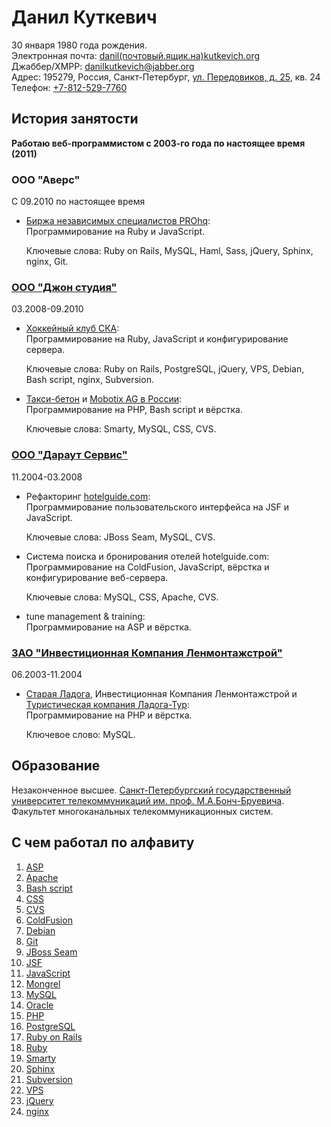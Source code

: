 <!-- -*- coding: utf-8-unix; -*-
     Danil Kutkevich's CV
     Copyright (C) 2007, 2008, 2009,
     2010, 2011 Danil Kutkevich <danil@kutkevich.org> -->

Данил Куткевич
==============

30 января 1980 года рождения.  
Электронная почта: [danil(почтовый.ящик.на)kutkevich.org][email]  
Джаббер/XMPP: [danilkutkevich@jabber.org][]  
Адрес: 195279, Россия, Санкт-Петербург, [ул. Передовиков, д. 25][], кв. 24  
Телефон: [+7-812-529-7760][]

История занятости
-----------------

**Работаю веб-программистом с 2003-го года по настоящее время (2011)**

### ООО "Аверс"

С 09.2010 по настоящее время

*   [Биржа независимых специалистов PROhq][]:  
    Программирование на Ruby и JavaScript.

    Ключевые слова: Ruby on Rails, MySQL, Haml, Sass, jQuery, Sphinx,
    nginx, Git.

### [ООО "Джон студия"][]

03.2008-09.2010

*   [Хоккейный клуб СКА][]:  
    Программирование на Ruby, JavaScript и конфигурирование сервера.

    Ключевые слова: Ruby on Rails, PostgreSQL, jQuery, VPS, Debian,
    Bash script, nginx, Subversion.

*   [Такси-бетон][] и [Mobotix AG в России][]:  
    Программирование на PHP, Bash script и вёрстка.

    Ключевые слова: Smarty, MySQL, CSS, CVS.

### [ООО "Дараут Сервис"][]

11.2004-03.2008

*   Рефакторинг [hotelguide.com][]:  
    Программирование пользовательского интерфейса на JSF и JavaScript.

    Ключевые слова: JBoss Seam, MySQL, CVS.

*   Система поиска и бронирования отелей hotelguide.com:  
    Программирование на ColdFusion, JavaScript, вёрстка и
    конфигурирование веб-сервера.

    Ключевые слова: MySQL, CSS, Apache, CVS.

*   tune management & training:  
    Программирование на ASP и вёрстка.

### [ЗАО "Инвестиционная Компания Ленмонтажстрой"][]

06.2003-11.2004

*   [Старая Ладога][], Инвестиционная Компания Ленмонтажстрой
    и [Туристическая компания Ладога-Тур][]:  
    Программирование на PHP и вёрстка.

    Ключевое слово: MySQL.

<!--
### Вооружённые силы Российской Федерации 06.2001-05.2003 Рядовой войск связи

### ООО "Агат" 09.1999-05.2001 Менеджер
-->

Образование
-----------

Незаконченное высшее.
[Санкт-Петербургский государственный университет телекоммуникаций им. проф. М.А.Бонч-Бруевича][sut].
Факультет многоканальных телекоммуникационных систем.
<!-- Заочная форма обучения. -->

С чем работал по алфавиту
-------------------------

 1. [ASP][]
 2. [Apache][]
 3. [Bash script][]
 4. [CSS][]
 5. [CVS][]
 6. [ColdFusion][]
 7. [Debian][]
 8. [Git][]
 9. [JBoss Seam][]
10. [JSF][]
11. [JavaScript][]
12. [Mongrel][]
13. [MySQL][]
14. [Oracle][]
15. [PHP][]
16. [PostgreSQL][]
17. [Ruby on Rails][]
18. [Ruby][]
19. [Smarty][]
20. [Sphinx][]
21. [Subversion][]
22. [VPS][]
23. [jQuery][]
24. [nginx][]

[ASP]: http://ru.wikipedia.org/wiki/Active_Server_Pages "Active Server Pages"
[Apache]: http://ru.wikipedia.org/wiki/Apache "Веб-сервер"
[Bash script]: http://en.wikipedia.org/wiki/Bash_script
[CSS]: http://ru.wikipedia.org/wiki/Каскадные_таблицы_стилей "Каскадные таблицы стилей"
[CVS]: http://ru.wikipedia.org/wiki/CVS "Concurrent versions system (система управления версиями)"
[ColdFusion]: http://ru.wikipedia.org/wiki/ColdFusion
[Debian]: http://ru.wikipedia.org/wiki/Debian "Debian GNU/Linux"
[Git]: http://ru.wikipedia.org/wiki/Git "Распределённая система управления версиями"
[JBoss Seam]: http://ru.wikipedia.org/wiki/JBoss_Seam "Каркас для создания веб-приложений"
[JSF]: http://ru.wikipedia.org/wiki/JavaServer_Faces "JavaServer Faces"
[JavaScript]: http://ru.wikipedia.org/wiki/JavaScript
[Mongrel]: http://en.wikipedia.org/wiki/Mongrel_(web_server) "Web server"
[MySQL]: http://ru.wikipedia.org/wiki/MySQL
[Oracle]: http://ru.wikipedia.org/wiki/Oracle_(СУБД)
[PHP]: http://ru.wikipedia.org/wiki/PHP
[PostgreSQL]: http://ru.wikipedia.org/wiki/PostgreSQL
[Ruby on Rails]: http://ru.wikipedia.org/wiki/Ruby_on_Rails "RoR (каркас для создания веб-приложений)"
[Ruby]: http://ru.wikipedia.org/wiki/Ruby
[Smarty]: http://ru.wikipedia.org/wiki/Smarty "Обработчик шаблонов"
[Sphinx]: http://ru.wikipedia.org/wiki/Sphinx_(поисковая_система) "Система полнотекстового поиска"
[Subversion]: http://ru.wikipedia.org/wiki/Subversion "SVN (система управления версиями)"
[VPS]: http://ru.wikipedia.org/wiki/VPS "Virtual private server (виртуальный выделенный сервер)"
[jQuery]: http://ru.wikipedia.org/wiki/JQuery "Библиотека JavaScript"
[nginx]: http://ru.wikipedia.org/wiki/Nginx "Веб-сервер"

[+7-812-529-7760]: tel:+7-812-529-7760
[Mobotix AG в России]: http://mobotix-russia.ru
[danilkutkevich@jabber.org]: xmpp:danilkutkevich@jabber.org
[email]: danil(почтовый.ящик.на)kutkevich.org
[hotelguide.com]: http://hotelguide.com
[sut]: http://sut.ru
[Биржа независимых специалистов PROhq]: http://prohq.ru
[ЗАО "Инвестиционная Компания Ленмонтажстрой"]: http://lmsic.com
[ООО "Дараут Сервис"]: http://darout.ru/rus/
[ООО "Джон студия"]: http://john.ru
[Старая Ладога]: http://oldladoga.ru
[Такси-бетон]: http://taxibeton.ru
[Туристическая компания Ладога-Тур]: http://ladoga-tour.ru
[Хоккейный клуб СКА]: http://hc-ska.ru
[ул. Передовиков, д. 25]: http://maps.google.com/maps?f=q&hl=en&geocode=&q=Russia,+Sankt-Peterburg,+%D1%83%D0%BB%D0%B8%D1%86%D0%B0+%D0%9F%D0%B5%D1%80%D0%B5%D0%B4%D0%BE%D0%B2%D0%B8%D0%BA%D0%BE%D0%B2+25&sll=59.944404,30.46278&sspn=0.024718,0.058365&ie=UTF8&z=15&iwloc=addr&om=1

<!-- Created: 23 Aug 2007. -->
